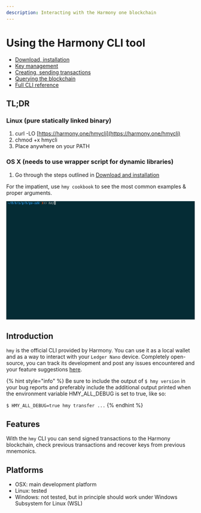```yaml
---
description: Interacting with the Harmony one blockchain
---
```


# Using the Harmony CLI tool

* [Download, installation](download-and-installation.md)
* [Key management](key-management.md)
* [Creating, sending transactions](creating-sending-transactions.md)
* [Querying the blockchain](querying-the-blockchain.md)
* [Full CLI reference](full-cli-reference.md)

## TL;DR

### Linux \(pure statically linked binary\)

1. curl -LO [https://harmony.one/hmycli](https://harmony.one/hmycli)
2. chmod +x hmycli
3. Place anywhere on your PATH

### OS X \(needs to use wrapper script for dynamic libraries\)

1. Go through the steps outlined in [Download and installation](download-and-installation.md#shell-wrapper)

For the impatient, use `hmy cookbook` to see the most common examples & proper arguments.

![](../../../.gitbook/assets/hmy-cookbook-1.gif)

## Introduction

`hmy` is the official CLI provided by Harmony. You can use it as a local wallet and as a way to interact with your `Ledger Nano` device. Completely open-source, you can track its development and post any issues encountered and your feature suggestions [here](https://github.com/harmony-one/go-sdk).

{% hint style="info" %}
Be sure to include the output of `$ hmy version` in your bug reports and preferably include the additional output printed when the environment variable HMY\_ALL\_DEBUG is set to true, like so:

`$ HMY_ALL_DEBUG=true hmy transfer ...`
{% endhint %}

## Features

With the `hmy` CLI you can send signed transactions to the Harmony blockchain, check previous transactions and recover keys from previous mnemonics.

## Platforms

* OSX: main development platform
* Linux: tested
* Windows: not tested, but in principle should work under Windows Subsystem for Linux \(WSL\)

